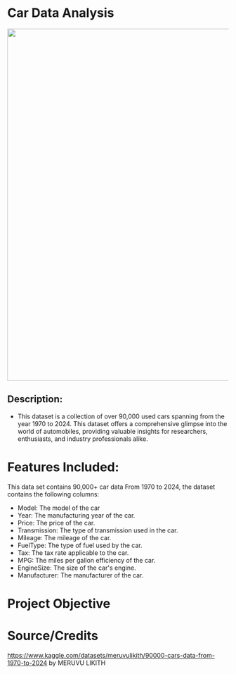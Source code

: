 # Car Data Analysis

<img src="https://github.com/chrispassas98/Car_Data_analysis/assets/154673007/e4eb5dfe-4d22-4dce-8582-d0b11b037898" width="800" height="800">

## Description:
- This dataset is a collection of over 90,000 used cars spanning from the year 1970 to 2024. This dataset offers a comprehensive glimpse into the world of automobiles, providing valuable insights for researchers, enthusiasts, and industry professionals alike.

# Features Included:
This data set contains 90,000+ car data From 1970 to 2024, the dataset contains the following columns:
- Model: The model of the car
- Year: The manufacturing year of the car.
- Price: The price of the car.
- Transmission: The type of transmission used in the car.
- Mileage: The mileage of the car.
- FuelType: The type of fuel used by the car.
- Tax: The tax rate applicable to the car.
- MPG: The miles per gallon efficiency of the car.
- EngineSize: The size of the car's engine.
- Manufacturer: The manufacturer of the car.

# Project Objective

# Source/Credits
https://www.kaggle.com/datasets/meruvulikith/90000-cars-data-from-1970-to-2024 by MERUVU LIKITH

